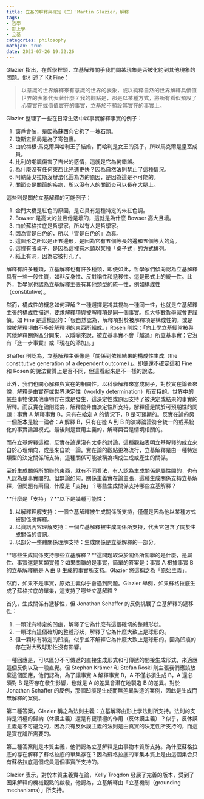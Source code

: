 ```yaml
---
title: 立基的解釋與確定（二）：Martin Glazier，解釋
tags:
- 哲學
- 形上學
- 立基
categories: philosophy
mathjax: true
date: 2023-07-26 19:32:26
---
```


Glazier 指出，在哲學裡頭，立基解釋關乎我們問某現象是否被化約到其他現象的問題。他引述了 Kit Fine：

> 以意識的世界解釋來有意識的世界的表象，或以純粹自然的世界解釋具價值世界的表象代表著什麼？我的觀點是，那是以某種方式，將所有看似預設了心靈實在或價值實在的事實，立基於不預設其實在的事實上。

<!--more-->

Glazier 整理了一些在日常生活中以事實解釋事實的例子：

1. 窗戶會破，是因為蘇西向它扔了一塊石頭。
2. 瓊斯去郵局是為了寄包裹。
3. 由於梅根·馬克爾與哈利王子結婚，而哈利是女王的孫子，所以馬克爾是皇室成員。
4. 比利的嘲諷傷害了吉米的感情，這就是它為何錯誤。
5. 為什麼沒有任何東西比光速更快？因為自然法則禁止了這種情況。
6. 阿納薩戈拉斯沒辦法化圓為方的原因，是因為這是不可能的。
7. 關節炎是關節的疾病，所以沒有人的關節炎可以長在大腿上。

這些則是關於立基解釋的可能例子：

1. 金門大橋是紅色的原因，是它具有這種特定的朱紅色調。
2. Bowser 是高大的並且他是壞的，這就是為什麼 Bowser 高大且壞。
3. 由於蘇格拉底是哲學家，所以有人是哲學家。
4. 因為雪是白色的，所以「雪是白色的」為真。
5. 這圖形之所以是正五邊形，是因為它有五個等長的邊和五個等大的角。
6. 這裡有張桌子，是因為這裡有木頭以某種「桌子式」的方式排列。
7. 紙上有洞，因為它被打孔了。

解釋有許多種類，立基解釋也有許多種類，即便如此，哲學家們傾向認為立基解釋具有一些一般性質，如非反身性、反對稱性和遞移性。這是形式上的統一性。此外，哲學家也認為立基解釋主張有其他類型的統一性，例如構成性（constitutive）。

然而，構成性的概念如何理解？一種選擇是將其視為一種同一性，也就是立基解釋主張的構成性描述，要求解釋項與被解釋項是同一個事實。但大多數哲學家會更謹慎。如 Fine 是這樣說的：「很自然認為，解釋項對於被解釋項是構成性的，或是說被解釋項由不多於解釋項的東西所組成。」Rosen 則說：「向上學立基經常被與其他解釋關係區分開來，以隱喻來說，被立基事實不會『越過』所立基事實；它沒有『進一步事實』或『現在的添加』。」

Shaffer 則認為，立基解釋主張像是「關係到依賴結果的構成性生成（the constitutive generation of a dependent outcome）」。即便還不確定這和 Fine 和 Rosen 的說法實質上是否不同，但這看起來是不一樣的說法。

此外，我們也關心解釋與實在的相關性。以科學解釋來當成例子，對於實在論者來說，解釋是由實在或世界決定性（worldly determination）所支持的。世界中的某些事物使其他事物存在或是發生，這決定性或原因支持了被決定或結果的事實的解釋。而反實在論則認為，解釋並非由決定性所支持，解釋僅是關於可預期性的問題：事實 A 解釋事實 B，只有在給定 A 的情況下，B 是可預期的。反實在論的另一個版本是統一論者：A 解釋 B，只有在從 A 到 B 的演繹論證符合統一的或系統化的事實論證模式。最後則是實用主義的，解釋與否是情境相關的。

而在立基解釋這裡，反實在論還沒有太多的討論，這種觀點表明立基解釋的成立來自於心理傾向，或是來自統一論。實在論的觀點更為流行，立基解釋是由一種特定類型的決定關係所支持，這種關係可能被稱為構成生成或產生的關係。

至於生成關係所關聯的東西，就有不同看法，有人認為生成關係是屬性間的，也有人認為是事實間的。但無論如何，關係主義實在論主張，這種生成關係支持立基解釋，但問題有兩個，什麼是「支持」？哪些生成關係支持哪些立基解釋？

**什麼是「支持」？**以下是幾種可能性：

1. 以解釋理解支持：一個立基解釋被生成關係所支持，僅僅是因為他以某種方式被關係所解釋。
2. 以資訊內容理解支持：一個立基解釋被生成關係所支持，代表它包含了關於生成關係的資訊。
3. 以部分—整體關係理解支持：生成關係是立基解釋的一部分。

**哪些生成關係支持哪些立基解釋？**這問題取決於關係所關聯的是什麼，是屬性、事實還是某類實體？如果關聯的是事實，簡單的答案是：事實 A 根據事實 B 的立基解釋總是 A 由 B 生成的事實所支持。Glazier 將這稱之為「原始主義」。

然而，如果不是事實，原始主義似乎會遇到問題。Glazier 舉例，如果蘇格拉底生成了蘇格拉底的單集，這支持了哪些立基解釋？

首先，生成關係有遞移性，但 Jonathan Schaffer 的反例挑戰了立基解釋的遞移性：

1. 一顆球有特定的凹痕，解釋了它為什麼有這個確切的整體形狀。
2. 一顆球有這個確切的整體形狀，解釋了它為什麼大致上是球形的。
3. 但一顆球有特定的凹痕，似乎並不解釋它為什麼大致上是球形的。因為凹痕的存在對大致球形性沒有影響。

一種回應是，可以區分不可傳遞的直接生成形式和可傳遞的間接生成形式，來適應這個反例以及一般直覺。但 Stephan Krämer 和 Stefan Roski 則主張我們應該放棄這個回應，他們認為，為了讓事實 A 解釋事實 B，A 不僅必須生成 B，A 還必須對 B 是否存在發生影響，也就是 A 的差異會潛在地製造 B 的差異。對於 Jonathan Schaffer 的反例，那個凹痕是生成而無差異製造的案例，因此是生成而無解釋的案例。

第二種答案，Glazier 稱之為法則主義：立基解釋由形上學法則所支持。法則的支持是消極的歸納（休謨主義）還是有更積極的作用（反休謨主義）？似乎，反休謨主義是不可避免的，因為只有反休謨主義的法則是由真實的決定性所支持的，而這是實在論所需要的。

第三種答案則是本質主義，他們認為立基解釋是由事物本質所支持。為什麼蘇格拉底的存在解釋了蘇格拉底的單集存在？因為蘇格拉底的單集本質上是由這個集合只有蘇格拉底這個成員這個事實所支持的。

Glazier 表示，對於本質主義實在論，Kelly Trogdon 發展了完善的版本，受到了因果解釋的機械觀點的啟發，他認為，立基解釋由「立基機制（grounding mechanisms）」所支持。

